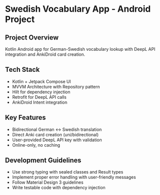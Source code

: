 # Swedish Vocabulary App - Android Project

## Project Overview
Kotlin Android app for German-Swedish vocabulary lookup with DeepL API integration and AnkiDroid card creation.

## Tech Stack
- Kotlin + Jetpack Compose UI
- MVVM Architecture with Repository pattern  
- Hilt for dependency injection
- Retrofit for DeepL API calls
- AnkiDroid Intent integration

## Key Features
- Bidirectional German ↔ Swedish translation
- Direct Anki card creation (uni/bidirectional)
- User-provided DeepL API key with validation
- Online-only, no caching

## Development Guidelines
- Use strong typing with sealed classes and Result types
- Implement proper error handling with user-friendly messages
- Follow Material Design 3 guidelines
- Write testable code with dependency injection
